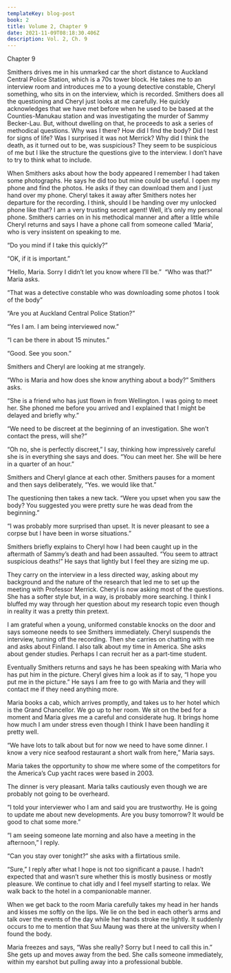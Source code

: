 ```yaml
---
templateKey: blog-post
book: 2
title: Volume 2, Chapter 9
date: 2021-11-09T08:18:30.406Z
description: Vol. 2, Ch. 9
---
```

Chapter 9

Smithers drives me in his unmarked car the short distance to Auckland Central Police Station, which is a 70s tower block. He takes me to an interview room and introduces me to a young detective constable, Cheryl something, who sits in on the interview, which is recorded. Smithers does all the questioning and Cheryl just looks at me carefully. He quickly acknowledges that we have met before when he used to be based at the Counties-Manukau station and was investigating the murder of Sammy Becker-Lau. But, without dwelling on that, he proceeds to ask a series of methodical questions. Why was I there? How did I find the body? Did I test for signs of life? Was I surprised it was not Merrick? Why did I think the death, as it turned out to be, was suspicious? They seem to be suspicious of me but I like the structure the questions give to the interview. I don’t have to try to think what to include.

When Smithers asks about how the body appeared I remember I had taken some photographs. He says he did too but mine could be useful. I open my phone and find the photos. He asks if they can download them and I just hand over my phone. Cheryl takes it away after Smithers notes her departure for the recording. I think, should I be handing over my unlocked phone like that? I am a very trusting secret agent! Well, it’s only my personal phone. Smithers carries on in his methodical manner and after a little while Cheryl returns and says I have a phone call from someone called ‘Maria’, who is very insistent on speaking to me. 

“Do you mind if I take this quickly?”

“OK, if it is important.”

“Hello, Maria. Sorry I didn’t let you know where I’ll be.”  “Who was that?” Maria asks.

“That was a detective constable who was downloading some photos I took of the body”

“Are you at Auckland Central Police Station?”

“Yes I am. I am being interviewed now.”

“I can be there in about 15 minutes.”

“Good. See you soon.”

Smithers and Cheryl are looking at me strangely.

“Who is Maria and how does she know anything about a body?” Smithers asks.

“She is a friend who has just flown in from Wellington. I was going to meet her. She phoned me before you arrived and I explained that I might be delayed and briefly why.”

“We need to be discreet at the beginning of an investigation. She won’t contact the press, will she?”

“Oh no, she is perfectly discreet,” I say, thinking how impressively careful she is in everything she says and does. “You can meet her. She will be here in a quarter of an hour.”

Smithers and Cheryl glance at each other. Smithers pauses for a moment and then says deliberately, “Yes. we would like that.” 

The questioning then takes a new tack. “Were you upset when you saw the body? You suggested you were pretty sure he was dead from the beginning.”

“I was probably more surprised than upset. It is never pleasant to see a corpse but I have been in worse situations.”

Smithers briefly explains to Cheryl how I had been caught up in the aftermath of Sammy’s death and had been assaulted. “You seem to attract suspicious deaths!” He says that lightly but I feel they are sizing me up.

They carry on the interview in a less directed way, asking about my background and the nature of the research that led me to set up the meeting with Professor Merrick. Cheryl is now asking most of the questions.  She has a softer style but, in a way, is probably more searching. I think I bluffed my way through her  question about my research topic  even though in reality it was a pretty thin pretext.

I am grateful when a young, uniformed constable knocks on the door and says someone needs to see Smithers immediately. Cheryl suspends the interview, turning off the recording. Then she carries on chatting with me and asks about Finland. I also talk about my time in America. She asks about gender studies. Perhaps I can recruit her as a part-time student.

Eventually Smithers returns and says he has been speaking with Maria who has put him in the picture. Cheryl gives him a look as if to say, “I hope you put me  in the picture.”  He says I am free to go with Maria and they will contact me if they need anything more.

Maria books a cab, which arrives promptly, and takes us to her hotel which is the Grand Chancellor. We go up to her room. We sit on the bed for a moment and Maria gives me a careful and considerate hug. It brings home how much I am under stress even though I think I have been handling it pretty well. 

“We have lots to talk about but for now we need to have some dinner. I know a very nice seafood restaurant a short walk from here,” Maria says.

Maria takes the opportunity to show me where some of the competitors for the America’s Cup yacht races were based in 2003.

The dinner is very pleasant. Maria talks cautiously even though we are probably not going to be overheard.

“I told your interviewer who I am and said you are trustworthy. He is going to update me about new developments. Are you busy tomorrow? It would be good to chat some more.”

“I am seeing someone late morning and also have a meeting in the afternoon,” I reply.

“Can you stay over tonight?” she asks with a flirtatious smile.

“Sure,” I reply after what I hope is not too significant a pause. I hadn’t expected that and wasn’t sure whether this is mostly business or mostly pleasure. We continue to chat idly and I feel myself starting to relax. We walk back to the hotel in a companionable manner.

When we get back to the room Maria carefully takes my head in her hands and kisses me softly on the lips. We lie on the bed in each other’s arms and talk over the events of the day while her hands stroke me lightly. It suddenly occurs to me to mention that Suu Maung was there at the university when I found the body. 

Maria freezes and says, “Was she really? Sorry but I need to call this in.” She gets up and moves away from the bed. She calls someone immediately, within my earshot but pulling away into a professional bubble.